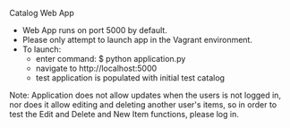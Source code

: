Catalog Web App

* Web App runs on port 5000 by default.
* Please only attempt to launch app in the Vagrant environment.
* To launch:
  * enter command:
  	$ python application.py
  * navigate to http://localhost:5000  
  * test application is populated with initial test catalog

Note:  Application does not allow updates when the users is not logged in, nor does it allow editing and deleting another user's items, so in order to test the Edit and Delete and New Item functions, please log in.